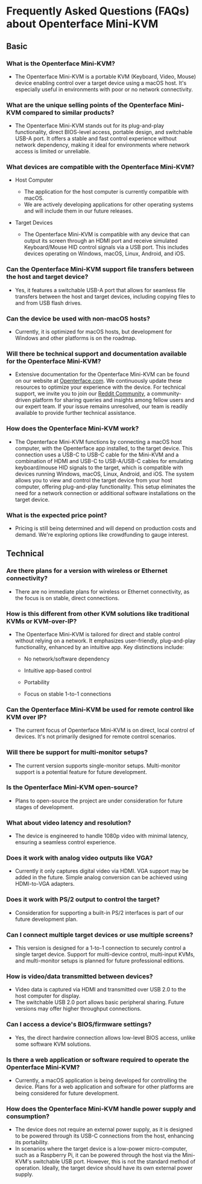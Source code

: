 # Frequently Asked Questions (FAQs) about Openterface Mini-KVM

## Basic

### **What is the Openterface Mini-KVM?**

   - The Openterface Mini-KVM is a portable KVM (Keyboard, Video, Mouse) device enabling control over a target device using a macOS host. It's especially useful in environments with poor or no network connectivity.

### **What are the unique selling points of the Openterface Mini-KVM compared to similar products?**

- The Openterface Mini-KVM stands out for its plug-and-play functionality, direct BIOS-level access, portable design, and switchable USB-A port. It offers a stable and fast control experience without network dependency, making it ideal for environments where network access is limited or unreliable.

### **What devices are compatible with the Openterface Mini-KVM?**

- Host Computer
    - The application for the host computer is currently compatible with macOS.
    - We are actively developing applications for other operating systems and will include them in our future releases.

- Target Devices
    - The Openterface Mini-KVM is compatible with any device that can output its screen through an HDMI port and receive simulated Keyboard/Mouse HID control signals via a USB port. This includes devices operating on Windows, macOS, Linux, Android, and iOS.

### **Can the Openterface Mini-KVM support file transfers between the host and target device?**

- Yes, it features a switchable USB-A port that allows for seamless file transfers between the host and target devices, including copying files to and from USB flash drives.

### **Can the device be used with non-macOS hosts?**

   - Currently, it is optimized for macOS hosts, but development for Windows and other platforms is on the roadmap.

### **Will there be technical support and documentation available for the Openterface Mini-KVM?**

- Extensive documentation for the Openterface Mini-KVM can be found on our website at [Openterface.com](https://www.openterface.com/). We continuously update these resources to optimize your experience with the device. For technical support, we invite you to join our [Reddit Community](https://www.reddit.com/r/Openterface_miniKVM/), a community-driven platform for sharing queries and insights among fellow users and our expert team. If your issue remains unresolved, our team is readily available to provide further technical assistance.

### **How does the Openterface Mini-KVM work?**

   - The Openterface Mini-KVM functions by connecting a macOS host computer, with the Openterface app installed, to the target device. This connection uses a USB-C to USB-C cable for the Mini-KVM and a combination of HDMI and USB-C to USB-A/USB-C cables for emulating keyboard/mouse HID signals to the target, which is compatible with devices running Windows, macOS, Linux, Android, and iOS. The system allows you to view and control the target device from your host computer, offering plug-and-play functionality. This setup eliminates the need for a network connection or additional software installations on the target device.

### **What is the expected price point?**

   - Pricing is still being determined and will depend on production costs and demand. We're exploring options like crowdfunding to gauge interest.

## Technical

### **Are there plans for a version with wireless or Ethernet connectivity?**

   - There are no immediate plans for wireless or Ethernet connectivity, as the focus is on stable, direct connections.

### **How is this different from other KVM solutions like traditional KVMs or KVM-over-IP?**

   - The Openterface Mini-KVM is tailored for direct and stable control without relying on a network. It emphasizes user-friendly, plug-and-play functionality, enhanced by an intuitive app. Key distinctions include:

     - No network/software dependency

     - Intuitive app-based control

     - Portability

     - Focus on stable 1-to-1 connections

### **Can the Openterface Mini-KVM be used for remote control like KVM over IP?**

   - The current focus of Openterface Mini-KVM is on direct, local control of devices. It's not primarily designed for remote control scenarios.

### **Will there be support for multi-monitor setups?**

   - The current version supports single-monitor setups. Multi-monitor support is a potential feature for future development.

### **Is the Openterface Mini-KVM open-source?**

   - Plans to open-source the project are under consideration for future stages of development.

### **What about video latency and resolution?**

   - The device is engineered to handle 1080p video with minimal latency, ensuring a seamless control experience.

### **Does it work with analog video outputs like VGA?**

   - Currently it only captures digital video via HDMI. VGA support may be added in the future. Simple analog conversion can be achieved using HDMI-to-VGA adapters.

### **Does it work with PS/2 output to control the target?**

   - Consideration for supporting a built-in PS/2 interfaces is part of our future development plan.


### **Can I connect multiple target devices or use multiple screens?**

   - This version is designed for a 1-to-1 connection to securely control a single target device. Support for multi-device control, multi-input KVMs, and multi-monitor setups is planned for future professional editions.

### **How is video/data transmitted between devices?**

   - Video data is captured via HDMI and transmitted over USB 2.0 to the host computer for display. 
   - The switchable USB 2.0 port allows basic peripheral sharing. Future versions may offer higher throughput connections.

### **Can I access a device's BIOS/firmware settings?**

   - Yes, the direct hardwire connection allows low-level BIOS access, unlike some software KVM solutions.

### **Is there a web application or software required to operate the Openterface Mini-KVM?**

- Currently, a macOS application is being developed for controlling the device. Plans for a web application and software for other platforms are being considered for future development.

### **How does the Openterface Mini-KVM handle power supply and consumption?**

- The device does not require an external power supply, as it is designed to be powered through its USB-C connections from the host, enhancing its portability.
- In scenarios where the target device is a low-power micro-computer, such as a Raspberry Pi, it can be powered through the host via the Mini-KVM's switchable USB port. However, this is not the standard method of operation. Ideally, the target device should have its own external power supply.